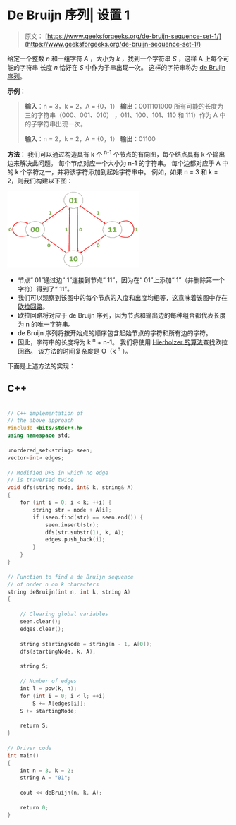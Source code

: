 # De Bruijn 序列| 设置 1

> 原文： [https://www.geeksforgeeks.org/de-bruijn-sequence-set-1/](https://www.geeksforgeeks.org/de-bruijn-sequence-set-1/)

给定一个整数 *n* 和一组字符 *A* ，大小为 *k* ，找到一个字符串 *S* ，这样 A 上每个可能的字符串 长度 *n* 恰好在 *S* 中作为子串出现一次。 这样的字符串称为 [de Bruijn 序列](https://en.wikipedia.org/wiki/De_Bruijn_sequence)。

**示例**：

> **输入**：n = 3，k = 2，A = {0，1）
> **输出**：0011101000
> 所有可能的长度为三的字符串（000、001、010） ，011、100、101、110 和 111）作为 A 中的子字符串出现一次。
> 
> **输入**：n = 2，k = 2，A = {0，1）
> **输出**：01100

**方法**：
我们可以通过构造具有 k 个 <sup>n-1</sup> 个节点的有向图，每个结点具有 k 个输出边来解决此问题。 每个节点对应一个大小为 n-1 的字符串。 每个边都对应于 A 中的 k 个字符之一，并将该字符添加到起始字符串中。
例如，如果 n = 3 和 k = 2，则我们构建以下图：

![](img/c5d825863c90703f85883380b8a428ba.png)

*   节点“ 01”通过边“ 1”连接到节点“ 11”，因为在“ 01”上添加“ 1”（并删除第一个字符）得到了“ 11”。
*   我们可以观察到该图中的每个节点的入度和出度均相等，这意味着该图中存在[欧拉回路](https://www.geeksforgeeks.org/eulerian-path-and-circuit/)。
*   欧拉回路将对应于 de Bruijn 序列，因为节点和输出边的每种组合都代表长度为 n 的唯一字符串。
*   de Bruijn 序列将按开始点的顺序包含起始节点的字符和所有边的字符。
*   因此，字符串的长度将为 k <sup>n</sup> + n-1。 我们将使用 [Hierholzer 的算法](https://www.geeksforgeeks.org/hierholzers-algorithm-directed-graph/)查找欧拉回路。 该方法的时间复杂度是 O（k <sup>n</sup> ）。

下面是上述方法的实现：

## C++

```cpp

// C++ implementation of 
// the above approach 
#include <bits/stdc++.h> 
using namespace std; 

unordered_set<string> seen; 
vector<int> edges; 

// Modified DFS in which no edge 
// is traversed twice 
void dfs(string node, int& k, string& A) 
{ 
    for (int i = 0; i < k; ++i) { 
        string str = node + A[i]; 
        if (seen.find(str) == seen.end()) { 
            seen.insert(str); 
            dfs(str.substr(1), k, A); 
            edges.push_back(i); 
        } 
    } 
} 

// Function to find a de Bruijn sequence 
// of order n on k characters 
string deBruijn(int n, int k, string A) 
{ 

    // Clearing global variables 
    seen.clear(); 
    edges.clear(); 

    string startingNode = string(n - 1, A[0]); 
    dfs(startingNode, k, A); 

    string S; 

    // Number of edges 
    int l = pow(k, n); 
    for (int i = 0; i < l; ++i) 
        S += A[edges[i]]; 
    S += startingNode; 

    return S; 
} 

// Driver code 
int main() 
{ 
    int n = 3, k = 2; 
    string A = "01"; 

    cout << deBruijn(n, k, A); 

    return 0; 
} 

```